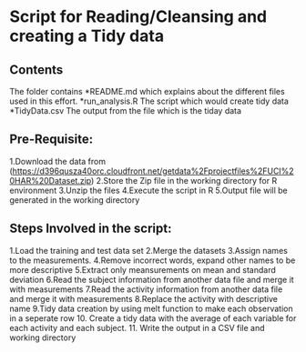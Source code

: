 Script for Reading/Cleansing and creating a Tidy data
=====================================================
Contents
--------
The folder contains 
	*README.md which explains about the different files used in this effort. 
	*run_analysis.R The script which would create tidy data
	*TidyData.csv The output from the file which is the tiday data

Pre-Requisite:
-------------
1.Download the data from (https://d396qusza40orc.cloudfront.net/getdata%2Fprojectfiles%2FUCI%20HAR%20Dataset.zip)
2.Store the Zip file in the working directory for R environment
3.Unzip the files
4.Execute the script in R 
5.Output file will be generated in the working directory

Steps Involved in the script:
-----------------------------
1.Load the training and test data set
2.Merge the datasets
3.Assign names to the measurements.
4.Remove incorrect words, expand other names to be more descriptive
5.Extract only meansurements on mean and standard deviation 
6.Read the subject information from another data file and merge it with measurements
7.Read the activity information from another data file and merge it with measurements
8.Replace the activity with descriptive name
9.Tidy data creation by using melt function to make each observation in a seperate row
10. Create a tidy data with the average of each variable for each activity and each subject.
11. Write the output in a CSV file and working directory

